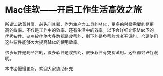 # Mac佳软——开启工作生活高效之旅

所谓工欲善其事，必先利其器，作为生产力工具的Mac，更多的时候需要的是更高的效率。不仅是工作中的效率，还有生活中的效率。以下会详细介绍Mac下的优秀软件。这些软件绝大多数都是收费的，剩下的是免费的或者开源的。合理使用这些软件能够大大提高Mac的使用效率。

很多软件是跨平台的，很多软件是收费的，很多软件有免费试用。这些都会进行说明。

本书会慢慢更新，欢迎大家协助补充
